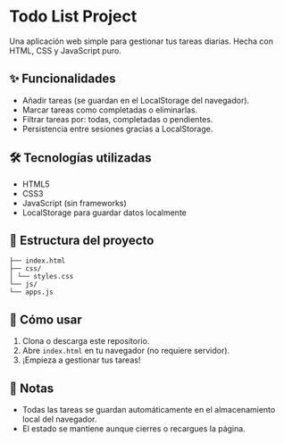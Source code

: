 # Todo List Project

Una aplicación web simple para gestionar tus tareas diarias. Hecha con HTML, CSS y JavaScript puro.

## ✨ Funcionalidades

- Añadir tareas (se guardan en el LocalStorage del navegador).
- Marcar tareas como completadas o eliminarlas.
- Filtrar tareas por: todas, completadas o pendientes.
- Persistencia entre sesiones gracias a LocalStorage.

## 🛠️ Tecnologías utilizadas

- HTML5
- CSS3
- JavaScript (sin frameworks)
- LocalStorage para guardar datos localmente

## 📁 Estructura del proyecto
```
├── index.html
├── css/
│ └── styles.css
└── js/
└── apps.js
```

## 🚀 Cómo usar

1. Clona o descarga este repositorio.
2. Abre `index.html` en tu navegador (no requiere servidor).
3. ¡Empieza a gestionar tus tareas!

## 📝 Notas

- Todas las tareas se guardan automáticamente en el almacenamiento local del navegador.
- El estado se mantiene aunque cierres o recargues la página.



